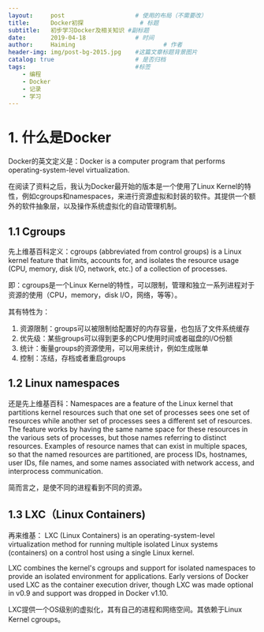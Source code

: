 ```yaml
---
layout:     post   				    # 使用的布局（不需要改）
title:      Docker初探				# 标题 
subtitle:   初步学习Docker及相关知识 #副标题
date:       2019-04-18				# 时间
author:     Haiming 						# 作者
header-img: img/post-bg-2015.jpg 	#这篇文章标题背景图片
catalog: true 						# 是否归档
tags:								#标签
    - 编程
    - Docker
    - 记录
    - 学习
---
```

# 1. 什么是Docker
Docker的英文定义是：Docker is a computer program that performs operating-system-level virtualization.

在阅读了资料之后，我认为Docker最开始的版本是一个使用了Linux Kernel的特性，例如cgroups和namespaces，来进行资源虚拟和封装的软件。其提供一个额外的软件抽象层，以及操作系统虚拟化的自动管理机制。

## 1.1 Cgroups
先上维基百科定义：cgroups (abbreviated from control groups) is a Linux kernel feature that limits, accounts for, and isolates the resource usage (CPU, memory, disk I/O, network, etc.) of a collection of processes.

即：cgroups是一个Linux Kernel的特性，可以限制，管理和独立一系列进程对于资源的使用（CPU，memory，disk I/O，网络，等等）。

其有特性为：
1. 资源限制：groups可以被限制给配置好的内存容量，也包括了文件系统缓存
2. 优先级：某些groups可以得到更多的CPU使用时间或者磁盘的I/O份额
3. 统计：衡量groups的资源使用，可以用来统计，例如生成账单
4. 控制：冻结，存档或者重启groups

## 1.2 Linux namespaces

还是先上维基百科：Namespaces are a feature of the Linux kernel that partitions kernel resources such that one set of processes sees one set of resources while another set of processes sees a different set of resources. The feature works by having the same name space for these resources in the various sets of processes, but those names referring to distinct resources. Examples of resource names that can exist in multiple spaces, so that the named resources are partitioned, are process IDs, hostnames, user IDs, file names, and some names associated with network access, and interprocess communication.

简而言之，是使不同的进程看到不同的资源。

## 1.3 LXC（Linux Containers)

再来维基：
LXC (Linux Containers) is an operating-system-level virtualization method for running multiple isolated Linux systems (containers) on a control host using a single Linux kernel.

LXC combines the kernel's cgroups and support for isolated namespaces to provide an isolated environment for applications. Early versions of Docker used LXC as the container execution driver, though LXC was made optional in v0.9 and support was dropped in Docker v1.10. 

LXC提供一个OS级别的虚拟化，其有自己的进程和网络空间。其依赖于Linux Kernel cgroups。

